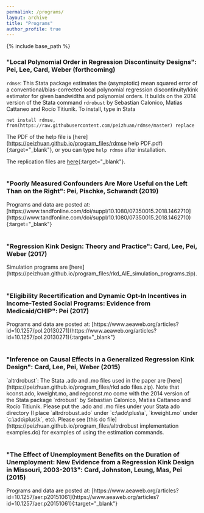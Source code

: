 ```yaml
---
permalink: /programs/
layout: archive
title: "Programs"
author_profile: true
---
```


{% include base_path %}

<h3>"Local Polynomial Order in Regression Discontinuity Designs": Pei, Lee, Card, Weber (forthcoming)</h3>

`rdmse`: This Stata package estimates the (asymptotic) mean squared error of a conventional/bias-corrected local polynomial regression discontinuity/kink estimator for given bandwidths and polynomial orders. It builds on the 2014 version of the Stata command `rdrobust` by Sebastian Calonico, Matias Cattaneo and Rocío Titiunik. To install, type in Stata

`net install rdmse, from(https://raw.githubusercontent.com/peizhuan/rdmse/master) replace`

The PDF of the help file is [here](https://peizhuan.github.io/program_files/rdmse help PDF.pdf){:target="_blank"}, or you can type `help rdmse` after installation.<br>

The replication files are [here](https://www.tandfonline.com/doi/suppl/10.1080/07350015.2021.1920961){:target="_blank"}. 
<br>
<br>
<h3>"Poorly Measured Confounders Are More Useful on the Left Than on the Right": Pei, Pischke, Schwandt (2019)</h3>
Programs and data are posted at: [https://www.tandfonline.com/doi/suppl/10.1080/07350015.2018.1462710](https://www.tandfonline.com/doi/suppl/10.1080/07350015.2018.1462710){:target="_blank"}
<br>
<br>
<h3>"Regression Kink Design: Theory and Practice": Card, Lee, Pei, Weber (2017)</h3>
Simulation programs are [here](https://peizhuan.github.io/program_files/rkd_AIE_simulation_programs.zip). 
<br>
<br>
<h3>"Eligibility Recertification and Dynamic Opt-In Incentives in Income-Tested Social Programs: Evidence from Medicaid/CHIP": Pei (2017)</h3>
Programs and data are posted at: [https://www.aeaweb.org/articles?id=10.1257/pol.20130271](https://www.aeaweb.org/articles?id=10.1257/pol.20130271){:target="_blank"}
<br>
<br>
<h3>"Inference on Causal Effects in a Generalized Regression Kink Design": Card, Lee, Pei, Weber (2015)</h3>
`altrdrobust`: The Stata .ado and .mo files used in the paper are [here](https://peizhuan.github.io/program_files/rkd ado files.zip). Note that kconst.ado, kweight.mo, and regconst.mo come with the 2014 version of the Stata package `rdrobust` by Sebastian Calonico, Matias Cattaneo and Rocío Titiunik. Please put the .ado and .mo files under your Stata ado directory (I place `altrdrobust.ado` under `c:\ado\plus\a`, `kweight.mo` under `c:\ado\plus\k`, etc). Please see [this do file](https://peizhuan.github.io/program_files/altrdrobust implementation examples.do) for examples of using the estimation commands.
<br>
<br>
<h3>"The Effect of Unemployment Benefits on the Duration of Unemployment: New Evidence from a Regression Kink Design in Missouri, 2003-2013": Card, Johnston, Leung, Mas, Pei (2015)</h3>
Programs and data are posted at: [https://www.aeaweb.org/articles?id=10.1257/aer.p20151061](https://www.aeaweb.org/articles?id=10.1257/aer.p20151061){:target="_blank"}
<br>
